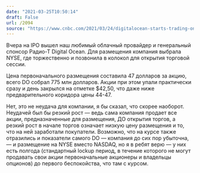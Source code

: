 ```yaml
---
date: "2021-03-25T10:50:14"
draft: False
url: /2094
source: "https://www.cnbc.com/2021/03/24/digitalocean-starts-trading-on-nyse.html"
---
```


Вчера на IPO вышел наш любимый облачный провайдер и генеральный спонсор Радио-Т Digital Ocean. Для размещения компания выбрала NYSE, где торжественно и позвонила в колокол для открытия торговой сессии. 

Цена первоначального размещения составила 47 долларов за акцию, всего DO собрал 775 млн долларов. Акции при этом упали практически сразу и день закрылся на отметке $42,50, что даже ниже предварительного коридора цены 44-47.

Нет, это не неудача для компании, я бы сказал, что скорее наоборот. Неудачей был бы резкий рост — ведь сама компания продает все акции, предназначенные для размещения, ДО открытия торгов, а резкий рост в начале торгов означает низкую цену размещения и то, что на ней заработали покупатели. Возможно, что на курсе также отразились и показатели самого DO — компания до сих пор убыточна, — и размещение на NYSE вместо NASDAQ, но я в ребят верю — у них есть полгода (стандартный lockup период, в течение которого не могут продавать свои акции первоначальные акционеры и владельцы опционов) до первого беспокойства, что там с курсом.
